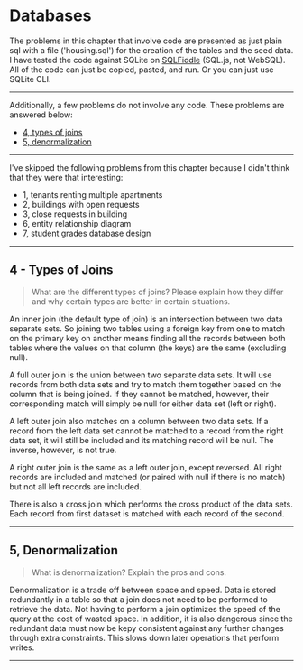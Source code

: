 # Databases

The problems in this chapter that involve code are presented as just plain
sql with a file ('housing.sql') for the creation of the tables and the
seed data. I have tested the code against SQLite on
[SQLFiddle](http://sqlfiddle.com) (SQL.js, not WebSQL). All of the code
can just be copied, pasted, and run. Or you can just use SQLite CLI.

----------

Additionally, a few problems do not involve any code. These problems are
answered below:

* [4, types of joins](#4---types-of-joins)
* [5, denormalization](#5---denormalization)

----------

I've skipped the following problems from this chapter because I didn't think
that they were that interesting:

* 1, tenants renting multiple apartments
* 2, buildings with open requests
* 3, close requests in building
* 6, entity relationship diagram
* 7, student grades database design

----------

## 4 - Types of Joins
> What are the different types of joins? Please explain how they differ and
why certain types are better in certain situations.

An inner join (the default type of join) is an intersection between two data
separate sets. So joining two tables using a foreign key from one to match on
the primary key on another means finding all the records between both tables
where the values on that column (the keys) are the same (excluding null).

A full outer join is the union between two separate data sets. It will use
records from both data sets and try to match them together based on the column
that is being joined. If they cannot be matched, however, their corresponding
match will simply be null for either data set (left or right).

A left outer join also matches on a column between two data sets. If a record
from the left data set cannot be matched to a record from the right data set,
it will still be included and its matching record will be null. The inverse,
however, is not true.

A right outer join is the same as a left outer join, except reversed. All
right records are included and matched (or paired with null if there is no
match) but not all left records are included.

There is also a cross join which performs the cross product of the data sets.
Each record from first dataset is matched with each record of the second.

----------

## 5, Denormalization
> What is denormalization? Explain the pros and cons.

Denormalization is a trade off between space and speed. Data is stored
redundantly in a table so that a join does not need to be performed to retrieve
the data. Not having to perform a join optimizes the speed of the query at the
cost of wasted space. In addition, it is also dangerous since the redundant
data must now be kepy consistent against any further changes through extra
constraints. This slows down later operations that perform writes.

----------
